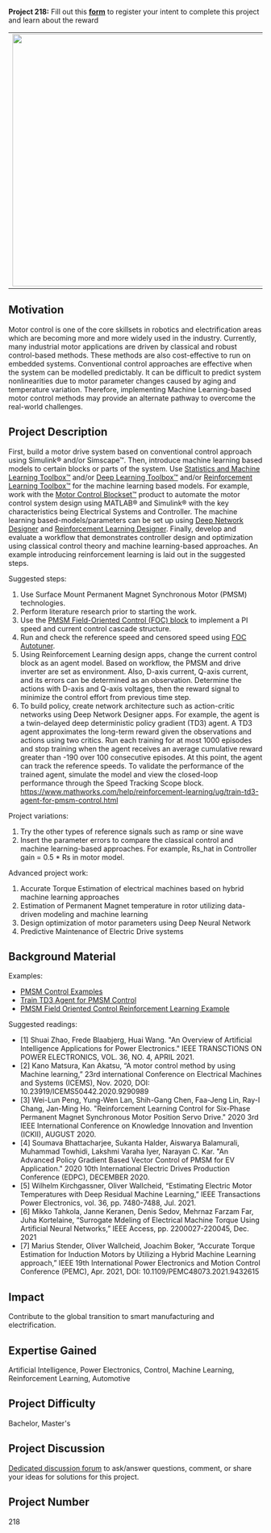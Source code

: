 **Project 218:** Fill out this <strong>[form](https://forms.office.com/Pages/ResponsePage.aspx?id=ETrdmUhDaESb3eUHKx3B5lOTzSa_A6lPqq2LJKzvpM5UMTBZRkc4UTRETjFERVRDWllQRE40OUFSQS4u)</strong> to  register your intent to complete this project and learn about the reward

<table>
<td><img src="https://gist.githubusercontent.com/robertogl/e0115dc303472a9cfd52bbbc8edb7665/raw/pmsm.jpg"  width=500 /></td>
<td><p><h1>Machine Learning for Motor Control</h1></p>
<p>Enhance the performance and product quality required to develop a motor control application.</p>
</table>

## Motivation

Motor control is one of the core skillsets in robotics and electrification areas which are becoming more and more widely used in the industry.  Currently, many industrial motor applications are driven by classical and robust control-based methods. These methods are also cost-effective to run on embedded systems. Conventional control approaches are effective when the system can be modelled predictably. It can be difficult to predict system nonlinearities due to motor parameter changes caused by aging and temperature variation. Therefore, implementing Machine Learning-based motor control methods may provide an alternate pathway to overcome the real-world challenges.

## Project Description

First, build a motor drive system based on conventional control approach using Simulink® and/or Simscape™. Then, introduce machine learning based models to certain blocks or parts of the system. Use [Statistics and Machine Learning Toolbox™](https://www.mathworks.com/products/statistics.html) and/or [Deep Learning Toolbox™](https://www.mathworks.com/products/deep-learning.html) and/or [Reinforcement Learning Toolbox™](https://www.mathworks.com/products/reinforcement-learning.html) for the machine learning based models. For example, work with the [Motor Control Blockset™](https://www.mathworks.com/products/motor-control.html) product to automate the motor control system design using MATLAB® and Simulink® with the key characteristics being Electrical Systems and Controller. The machine learning based-models/parameters can be set up using [Deep Network Designer](https://www.mathworks.com/help/deeplearning/gs/get-started-with-deep-network-designer.html) and [Reinforcement Learning Designer](https://www.mathworks.com/help/reinforcement-learning/ug/design-dqn-using-rl-designer.html). Finally, develop and evaluate a workflow that demonstrates controller design and optimization using classical control theory and machine learning-based approaches. An example introducing reinforcement learning is laid out in the suggested steps.

Suggested steps:
1.	Use Surface Mount Permanent Magnet Synchronous Motor (PMSM) technologies.  
2.	Perform literature research prior to starting the work.  
3.	Use the [PMSM Field-Oriented Control (FOC) block](https://www.mathworks.com/help/physmod/sps/ref/pmsmfieldorientedcontrol.html) to implement a PI speed and current control cascade structure. 
4.	Run and check the reference speed and censored speed using [FOC Autotuner](https://www.mathworks.com/help/mcb/gs/tune-pi-controllers-using-foc-autotuner.html).
5.	Using Reinforcement Learning design apps, change the current control block as an agent model. Based on workflow, the PMSM and drive inverter are set as environment. Also, D-axis current, Q-axis current, and its errors can be determined as an observation. Determine the actions with D-axis and Q-axis voltages, then the reward signal to minimize the control effort from previous time step.
6.	To build policy, create network architecture such as action-critic networks using Deep Network Designer apps. For example, the agent is a twin-delayed deep deterministic policy gradient (TD3) agent. A TD3 agent approximates the long-term reward given the observations and actions using two critics. Run each training for at most 1000 episodes and stop training when the agent receives an average cumulative reward greater than -190 over 100 consecutive episodes. At this point, the agent can track the reference speeds. To validate the performance of the trained agent, simulate the model and view the closed-loop performance through the Speed Tracking Scope block. 
https://www.mathworks.com/help/reinforcement-learning/ug/train-td3-agent-for-pmsm-control.html

Project variations: 
1.	Try the other types of reference signals such as ramp or sine wave
2.	Insert the parameter errors to compare the classical control and machine learning-based approaches. For example, Rs_hat in Controller gain = 0.5 * Rs in motor model.

Advanced project work: 
1.	Accurate Torque Estimation of electrical machines based on hybrid machine learning approaches
2.	Estimation of Permanent Magnet temperature in rotor utilizing data-driven modeling and machine learning
3.	Design optimization of motor parameters using Deep Neural Network
4.	Predictive Maintenance of Electric Drive systems

## Background Material

Examples:
- [PMSM Control Examples](https://www.mathworks.com/help/mcb/pmsm.html)
-	[Train TD3 Agent for PMSM Control](https://www.mathworks.com/help/reinforcement-learning/ug/train-td3-agent-for-pmsm-control.html)
-	[PMSM Field Oriented Control Reinforcement Learning Example](https://www.mathworks.com/help/reinforcement-learning/ug/train-td3-agent-for-pmsm-control.html)

Suggested readings:
-	[1] Shuai Zhao, Frede Blaabjerg, Huai Wang. "An Overview of Artificial Intelligence Applications for Power Electronics." IEEE TRANSCTIONS ON POWER ELECTRONICS, VOL. 36, NO. 4, APRIL 2021. 
-	[2] Kano Matsura, Kan Akatsu, “A motor control method by using Machine learning,” 23rd international Conference on Electrical Machines and Systems (ICEMS), Nov. 2020, DOI: 10.23919/ICEMS50442.2020.9290989
-	[3] Wei-Lun Peng, Yung-Wen Lan, Shih-Gang Chen, Faa-Jeng Lin, Ray-I Chang, Jan-Ming Ho. "Reinforcement Learning Control for Six-Phase Permanent Magnet Synchronous Motor Position Servo Drive." 2020 3rd IEEE International Conference on Knowledge Innovation and Invention (ICKII), AUGUST 2020. 
-	[4] Soumava Bhattacharjee, Sukanta Halder, Aiswarya Balamurali, Muhammad Towhidi, Lakshmi Varaha Iyer, Narayan C. Kar. "An Advanced Policy Gradient Based Vector Control of PMSM for EV Application." 2020 10th International Electric Drives Production Conference (EDPC), DECEMBER 2020. 
-	[5] Wilhelm Kirchgassner, Oliver Wallcheid, “Estimating Electric Motor Temperatures with Deep Residual Machine Learning,” IEEE Transactions Power Electronics, vol. 36, pp. 7480-7488, Jul. 2021.
-	[6] Mikko Tahkola, Janne Keranen, Denis Sedov, Mehrnaz Farzam Far, Juha Kortelaine, “Surrogate Mdeling of Electrical Machine Torque Using Artificial Neural Networks,” IEEE Access, pp. 2200027-220045, Dec. 2021
-	[7] Marius Stender, Oliver Wallcheid, Joachim Boker, “Accurate Torque Estimation for Induction Motors by Utilizing a Hybrid Machine Learning approach,” IEEE 19th International Power Electronics and Motion Control Conference (PEMC), Apr. 2021, DOI: 10.1109/PEMC48073.2021.9432615

## Impact

Contribute to the global transition to smart manufacturing and electrification.

## Expertise Gained 

Artificial Intelligence, Power Electronics, Control, Machine Learning, Reinforcement Learning, Automotive


## Project Difficulty

Bachelor, Master's

## Project Discussion

[Dedicated discussion forum](https://github.com/mathworks/MathWorks-Excellence-in-Innovation/discussions/49) to ask/answer questions, comment, or share your ideas for solutions for this project.

## Project Number

218
